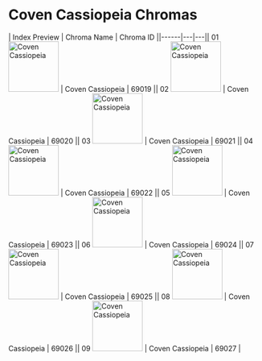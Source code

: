# Coven Cassiopeia Chromas

| Index  Preview | Chroma Name | Chroma ID ||------|---|---|| 01  <img src='https://raw.communitydragon.org/latest/plugins/rcp-be-lol-game-data/global/default/v1/champion-chroma-images/69/69019.png' alt='Coven Cassiopeia' width='100'> | Coven Cassiopeia | 69019 || 02  <img src='https://raw.communitydragon.org/latest/plugins/rcp-be-lol-game-data/global/default/v1/champion-chroma-images/69/69020.png' alt='Coven Cassiopeia' width='100'> | Coven Cassiopeia | 69020 || 03  <img src='https://raw.communitydragon.org/latest/plugins/rcp-be-lol-game-data/global/default/v1/champion-chroma-images/69/69021.png' alt='Coven Cassiopeia' width='100'> | Coven Cassiopeia | 69021 || 04  <img src='https://raw.communitydragon.org/latest/plugins/rcp-be-lol-game-data/global/default/v1/champion-chroma-images/69/69022.png' alt='Coven Cassiopeia' width='100'> | Coven Cassiopeia | 69022 || 05  <img src='https://raw.communitydragon.org/latest/plugins/rcp-be-lol-game-data/global/default/v1/champion-chroma-images/69/69023.png' alt='Coven Cassiopeia' width='100'> | Coven Cassiopeia | 69023 || 06  <img src='https://raw.communitydragon.org/latest/plugins/rcp-be-lol-game-data/global/default/v1/champion-chroma-images/69/69024.png' alt='Coven Cassiopeia' width='100'> | Coven Cassiopeia | 69024 || 07  <img src='https://raw.communitydragon.org/latest/plugins/rcp-be-lol-game-data/global/default/v1/champion-chroma-images/69/69025.png' alt='Coven Cassiopeia' width='100'> | Coven Cassiopeia | 69025 || 08  <img src='https://raw.communitydragon.org/latest/plugins/rcp-be-lol-game-data/global/default/v1/champion-chroma-images/69/69026.png' alt='Coven Cassiopeia' width='100'> | Coven Cassiopeia | 69026 || 09  <img src='https://raw.communitydragon.org/latest/plugins/rcp-be-lol-game-data/global/default/v1/champion-chroma-images/69/69027.png' alt='Coven Cassiopeia' width='100'> | Coven Cassiopeia | 69027 |